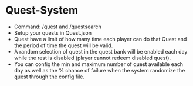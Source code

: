 # Quest-System
- Command: /quest and /questsearch
- Setup your quests in Quest.json
- Quest have a limit of how many time each player can do that Quest and the period of time the quest will be valid.
- A random selection of quest in the quest bank will be enabled each day while the rest is disabled (player cannot redeem disabled quest).
- You can config the min and maximum number of quest available each day as well as the % chance of failure when the system randomize the quest through the config file.
